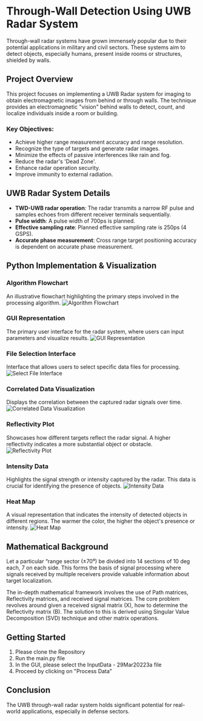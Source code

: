 # Through-Wall Detection Using UWB Radar System

Through-wall radar systems have grown immensely popular due to their potential applications in military and civil sectors. These systems aim to detect objects, especially humans, present inside rooms or structures, shielded by walls.

## Project Overview

This project focuses on implementing a UWB Radar system for imaging to obtain electromagnetic images from behind or through walls. The technique provides an electromagnetic "vision" behind walls to detect, count, and localize individuals inside a room or building.

### Key Objectives:

- Achieve higher range measurement accuracy and range resolution.
- Recognize the type of targets and generate radar images.
- Minimize the effects of passive interferences like rain and fog.
- Reduce the radar's 'Dead Zone'.
- Enhance radar operation security.
- Improve immunity to external radiation.

## UWB Radar System Details

- **TWD-UWB radar operation**: The radar transmits a narrow RF pulse and samples echoes from different receiver terminals sequentially.
- **Pulse width**: A pulse width of 700ps is planned.
- **Effective sampling rate**: Planned effective sampling rate is 250ps (4 GSPS).
- **Accurate phase measurement**: Cross range target positioning accuracy is dependent on accurate phase measurement.

## Python Implementation & Visualization

### Algorithm Flowchart
An illustrative flowchart highlighting the primary steps involved in the processing algorithm.
![Algorithm Flowchart](https://github.com/Yadnik1/Through-Wall-Detection/blob/main/images/Algorithm%20flowchart.PNG?raw=true)

### GUI Representation
The primary user interface for the radar system, where users can input parameters and visualize results.
![GUI Representation](https://github.com/Yadnik1/Through-Wall-Detection/blob/main/images/GUI.PNG?raw=true)

### File Selection Interface
Interface that allows users to select specific data files for processing.
![Select File Interface](https://github.com/Yadnik1/Through-Wall-Detection/blob/main/images/Select%20file.PNG?raw=true)

### Correlated Data Visualization
Displays the correlation between the captured radar signals over time.
![Correlated Data Visualization](https://github.com/Yadnik1/Through-Wall-Detection/blob/main/images/Correlated%20Data.PNG?raw=true)

### Reflectivity Plot
Showcases how different targets reflect the radar signal. A higher reflectivity indicates a more substantial object or obstacle.
![Reflectivity Plot](https://github.com/Yadnik1/Through-Wall-Detection/blob/main/images/Reflectivity%20Plot.PNG?raw=true)

### Intensity Data
Highlights the signal strength or intensity captured by the radar. This data is crucial for identifying the presence of objects.
![Intensity Data](https://github.com/Yadnik1/Through-Wall-Detection/blob/main/images/Intensity%20data.PNG?raw=true)

### Heat Map
A visual representation that indicates the intensity of detected objects in different regions. The warmer the color, the higher the object's presence or intensity.
![Heat Map](https://github.com/Yadnik1/Through-Wall-Detection/blob/main/images/Heat%20Map.PNG?raw=true)

## Mathematical Background

Let a particular “range sector (±70⁰) be divided into 14 sections of 10 deg each, 7 on each side. This forms the basis of signal processing where signals received by multiple receivers provide valuable information about target localization.

The in-depth mathematical framework involves the use of Path matrices, Reflectivity matrices, and received signal matrices. The core problem revolves around given a received signal matrix \(X\), how to determine the Reflectivity matrix \(B\). The solution to this is derived using Singular Value Decomposition (SVD) technique and other matrix operations.


## Getting Started

1. Please clone the Repository
2. Run the main.py file
3. In the GUI, please select the InputData - 29Mar20223a file
4. Proceed by clicking on "Process Data"

## Conclusion

The UWB through-wall radar system holds significant potential for real-world applications, especially in defense sectors.
